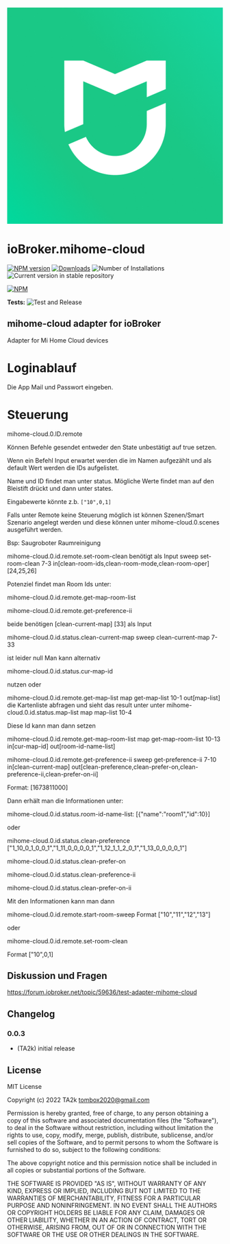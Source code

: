 ![Logo](admin/mihome-cloud.png)

# ioBroker.mihome-cloud

[![NPM version](https://img.shields.io/npm/v/iobroker.mihome-cloud.svg)](https://www.npmjs.com/package/iobroker.mihome-cloud)
[![Downloads](https://img.shields.io/npm/dm/iobroker.mihome-cloud.svg)](https://www.npmjs.com/package/iobroker.mihome-cloud)
![Number of Installations](https://iobroker.live/badges/mihome-cloud-installed.svg)
![Current version in stable repository](https://iobroker.live/badges/mihome-cloud-stable.svg)

[![NPM](https://nodei.co/npm/iobroker.mihome-cloud.png?downloads=true)](https://nodei.co/npm/iobroker.mihome-cloud/)

**Tests:** ![Test and Release](https://github.com/TA2k/ioBroker.mihome-cloud/workflows/Test%20and%20Release/badge.svg)

## mihome-cloud adapter for ioBroker

Adapter for Mi Home Cloud devices

# Loginablauf

Die App Mail und Passwort eingeben.

# Steuerung

mihome-cloud.0.ID.remote

Können Befehle gesendet entweder den State unbestätigt auf true setzen.

Wenn ein Befehl Input erwartet werden die im Namen aufgezählt und als default Wert werden die IDs aufgelistet.

Name und ID findet man unter status. Mögliche Werte findet man auf den Bleistift drückt und dann unter states.

Eingabewerte könnte z.b. `["10",0,1] `

Falls unter Remote keine Steuerung möglich ist können Szenen/Smart Szenario angelegt werden und diese können unter mihome-cloud.0.scenes ausgeführt werden.

Bsp: Saugroboter Raumreinigung

mihome-cloud.0.id.remote.set-room-clean benötigt als Input
sweep set-room-clean 7-3 in[clean-room-ids,clean-room-mode,clean-room-oper] [24,25,26]

Potenziel findet man Room Ids unter:

mihome-cloud.0.id.remote.get-map-room-list

mihome-cloud.0.id.remote.get-preference-ii

beide benötigen
[clean-current-map] [33] als Input

mihome-cloud.0.id.status.clean-current-map sweep clean-current-map 7-33

ist leider null
Man kann alternativ

mihome-cloud.0.id.status.cur-map-id

nutzen oder

mihome-cloud.0.id.remote.get-map-list map get-map-list 10-1 out[map-list]
die Kartenliste abfragen und sieht das result unter unter mihome-cloud.0.id.status.map-list map map-list 10-4

Diese Id kann man dann setzen

mihome-cloud.0.id.remote.get-map-room-list map get-map-room-list 10-13 in[cur-map-id] out[room-id-name-list]

mihome-cloud.0.id.remote.get-preference-ii sweep get-preference-ii 7-10 in[clean-current-map] out[clean-preference,clean-prefer-on,clean-preference-ii,clean-prefer-on-ii]

Format: [1673811000]

Dann erhält man die Informationen unter:

mihome-cloud.0.id.status.room-id-name-list: [{"name":"room1","id":10}]

oder

mihome-cloud.0.id.status.clean-preference ["1_10_0_1_0_0_1","1_11_0_0_0_0_1","1_12_1_1_2_0_1","1_13_0_0_0_0_1"]

mihome-cloud.0.id.status.clean-prefer-on

mihome-cloud.0.id.status.clean-preference-ii

mihome-cloud.0.id.status.clean-prefer-on-ii

Mit den Informationen kann man dann

mihome-cloud.0.id.remote.start-room-sweep
Format ["10","11","12","13"]

oder

mihome-cloud.0.id.remote.set-room-clean

Format ["10",0,1]

## Diskussion und Fragen

<https://forum.iobroker.net/topic/59636/test-adapter-mihome-cloud>

## Changelog

### 0.0.3

- (TA2k) initial release

## License

MIT License

Copyright (c) 2022 TA2k <tombox2020@gmail.com>

Permission is hereby granted, free of charge, to any person obtaining a copy
of this software and associated documentation files (the "Software"), to deal
in the Software without restriction, including without limitation the rights
to use, copy, modify, merge, publish, distribute, sublicense, and/or sell
copies of the Software, and to permit persons to whom the Software is
furnished to do so, subject to the following conditions:

The above copyright notice and this permission notice shall be included in all
copies or substantial portions of the Software.

THE SOFTWARE IS PROVIDED "AS IS", WITHOUT WARRANTY OF ANY KIND, EXPRESS OR
IMPLIED, INCLUDING BUT NOT LIMITED TO THE WARRANTIES OF MERCHANTABILITY,
FITNESS FOR A PARTICULAR PURPOSE AND NONINFRINGEMENT. IN NO EVENT SHALL THE
AUTHORS OR COPYRIGHT HOLDERS BE LIABLE FOR ANY CLAIM, DAMAGES OR OTHER
LIABILITY, WHETHER IN AN ACTION OF CONTRACT, TORT OR OTHERWISE, ARISING FROM,
OUT OF OR IN CONNECTION WITH THE SOFTWARE OR THE USE OR OTHER DEALINGS IN THE
SOFTWARE.
